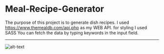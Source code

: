 # Meal-Recipe-Generator
The purpose of this project is to generate dish recipes.
I used https://www.themealdb.com/api.php as my WEB API.
for styling I used SASS
You can fetch the data by typing keywords in the input field.
********
![alt-text](https://github.com/halilibrahimcelik/Meal-Recipe-Generator/blob/main/img.gif)
